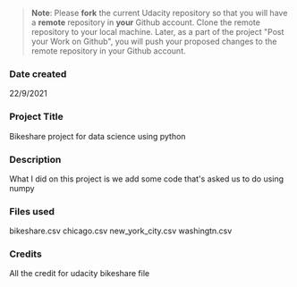 >**Note**: Please **fork** the current Udacity repository so that you will have a **remote** repository in **your** Github account. Clone the remote repository to your local machine. Later, as a part of the project "Post your Work on Github", you will push your proposed changes to the remote repository in your Github account.

### Date created

22/9/2021

### Project Title

Bikeshare project for data science using python

### Description

What I did on this project is we add some code that's asked us to do using numpy

### Files used

bikeshare.csv
chicago.csv
new_york_city.csv
washingtn.csv

### Credits
All the credit for udacity bikeshare file
